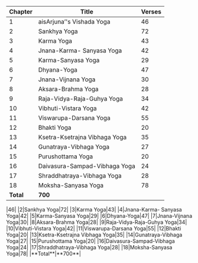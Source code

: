 <!DOCTYPE html>
<html>

<head>
  <meta charset="utf-8">
  <meta name="viewport" content="width=device-width, initial-scale=1.0">
  <title>Introduction</title>
  <link rel="stylesheet" href="https://stackedit.io/style.css" />
</head>

<body class="stackedit">
  <div class="stackedit__html">
<table>
<thead>
<tr>
<th>Chapter</th>
<th>Title</th>
<th>Verses</th>
</tr>
</thead>
<tbody>
<tr>
<td>1</td>
<td>aisArjuna’'s Vishada Yoga</td>
<td>46</td>
</tr>
<tr>
<td>2</td>
<td>Sankhya Yoga</td>
<td>72</td>
</tr>
<tr>
<td>3</td>
<td>Karma Yoga</td>
<td>43</td>
</tr>
<tr>
<td>4</td>
<td>Jnana-Karma- Sanyasa Yoga</td>
<td>42</td>
</tr>
<tr>
<td>5</td>
<td>Karma-Sanyasa Yoga</td>
<td>29</td>
</tr>
<tr>
<td>6</td>
<td>Dhyana-Yoga</td>
<td>47</td>
</tr>
<tr>
<td>7</td>
<td>Jnana-Vijnana Yoga</td>
<td>30</td>
</tr>
<tr>
<td>8</td>
<td>Aksara-Brahma Yoga</td>
<td>28</td>
</tr>
<tr>
<td>9</td>
<td>Raja-Vidya-Raja-Guhya Yoga</td>
<td>34</td>
</tr>
<tr>
<td>10</td>
<td>Vibhuti-Vistara Yoga</td>
<td>42</td>
</tr>
<tr>
<td>11</td>
<td>Viswarupa-Darsana Yoga</td>
<td>55</td>
</tr>
<tr>
<td>12</td>
<td>Bhakti Yoga</td>
<td>20</td>
</tr>
<tr>
<td>13</td>
<td>Ksetra-Ksetrajna Vibhaga Yoga</td>
<td>35</td>
</tr>
<tr>
<td>14</td>
<td>Gunatraya-Vibhaga Yoga</td>
<td>27</td>
</tr>
<tr>
<td>15</td>
<td>Purushottama Yoga</td>
<td>20</td>
</tr>
<tr>
<td>16</td>
<td>Daivasura-Sampad-Vibhaga Yoga</td>
<td>24</td>
</tr>
<tr>
<td>17</td>
<td>Shraddhatraya-Vibhaga Yoga</td>
<td>28</td>
</tr>
<tr>
<td>18</td>
<td>Moksha-Sanyasa Yoga</td>
<td>78</td>
</tr>
<tr>
<td><strong>Total</strong></td>
<td><strong>700</strong></td>
<td></td>
</tr>
</tbody>
</table></div>
</body>

</html>|46|
|2|Sankhya Yoga|72|
|3|Karma Yoga|43|
|4|Jnana-Karma- Sanyasa Yoga|42|
|5|Karma-Sanyasa Yoga|29|
|6|Dhyana-Yoga|47|
|7|Jnana-Vijnana Yoga|30|
|8|Aksara-Brahma Yoga|28|
|9|Raja-Vidya-Raja-Guhya Yoga|34|
|10|Vibhuti-Vistara Yoga|42|
|11|Viswarupa-Darsana Yoga|55|
|12|Bhakti Yoga|20|
|13|Ksetra-Ksetrajna Vibhaga Yoga|35|
|14|Gunatraya-Vibhaga Yoga|27|
|15|Purushottama Yoga|20|
|16|Daivasura-Sampad-Vibhaga Yoga|24|
|17|Shraddhatraya-Vibhaga Yoga|28|
|18|Moksha-Sanyasa Yoga|78|
|**Total**|**700**|
<!--stackedit_data:
eyJoaXN0b3J5IjpbLTIwNzM3MTQ4NjldfQ==
-->